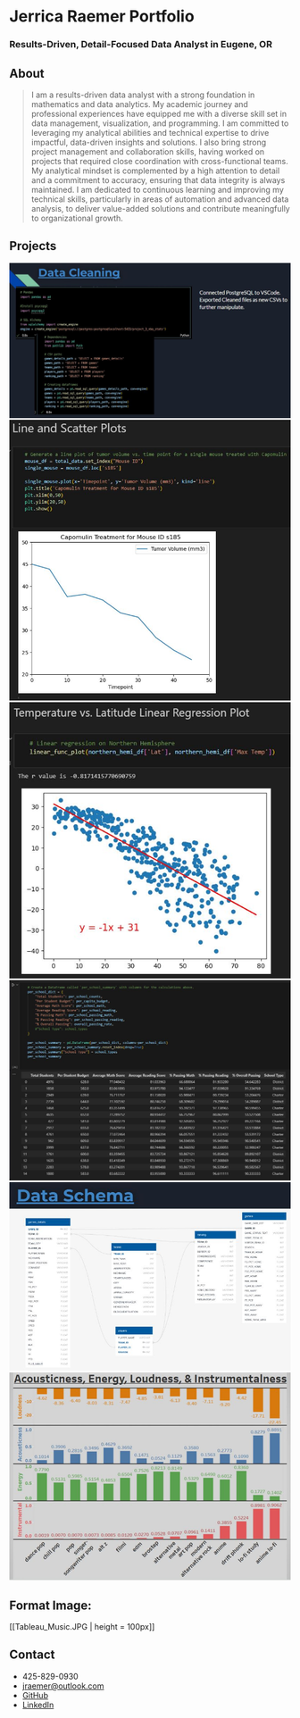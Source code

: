 # Jerrica Raemer Portfolio
### Results-Driven, Detail-Focused Data Analyst in Eugene, OR

## About
> I am a results-driven data analyst with a strong foundation in mathematics and data analytics. My academic journey and professional experiences have equipped me with a diverse skill set in data management, visualization, and programming. I am committed to leveraging my analytical abilities and technical expertise to drive impactful, data-driven insights and solutions. I also bring strong project management and collaboration skills, having worked on projects that required close coordination with cross-functional teams. My analytical mindset is complemented by a high attention to detail and a commitment to accuracy, ensuring that data integrity is always maintained. I am dedicated to continuous learning and improving my technical skills, particularly in areas of automation and advanced data analysis, to deliver value-added solutions and contribute meaningfully to organizational growth.

## Projects
![Data_Cleaning_SQL_Python](Data_Cleaning_SQL_Python.JPG)
![Line_Plot_Python](Line_Plot_Python.JPG)
![Linear_Regression](Linear_Regression.JPG)
![Python_Dict](Python_Dict.JPG)
![SQL_Table_Schema](SQL_Table_Schema.JPG)
![Tableau_Music](Tableau_Music.JPG)

## Format Image:
[[Tableau_Music.JPG | height = 100px]]

## Contact
+ 425-829-0930
+ jraemer@outlook.com
+ [GitHub](https://github.com/JerricaRaemer)
+ [LinkedIn](https://www.linkedin.com/in/jerrica-raemer/)
